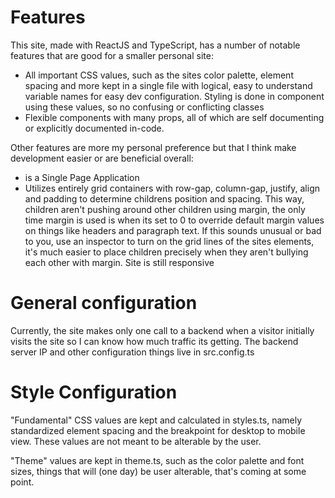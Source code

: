 # Features
This site, made with ReactJS and TypeScript, has a number of notable features that are good for a smaller personal site:
- All important CSS values, such as the sites color palette, element spacing and more kept in a single file with logical, easy to understand variable names for easy dev configuration. Styling is done in component using these values, so no confusing or conflicting classes
- Flexible components with many props, all of which are self documenting or explicitly documented in-code.

Other features are more my personal preference but that I think make development easier or are beneficial overall:
- is a Single Page Application
- Utilizes entirely grid containers with row-gap, column-gap, justify, align and padding to determine childrens position and spacing. This way, children aren't pushing around other children using margin, the only time margin is used is when its set to 0 to override default margin values on things like headers and paragraph text. If this sounds unusual or bad to you, use an inspector to turn on the grid lines of the sites elements, it's much easier to place children precisely when they aren't bullying each other with margin. Site is still responsive

# General configuration
Currently, the site makes only one call to a backend when a visitor initially visits the site so I can know how much traffic its getting. The backend server IP and other configuration things live in src.config.ts

# Style Configuration
"Fundamental" CSS values are kept and calculated in styles.ts, namely standardized element spacing and the breakpoint for desktop to mobile view. These values are not meant to be alterable by the user.

"Theme" values are kept in theme.ts, such as the color palette and font sizes, things that will (one day) be user alterable, that's coming at some point.
